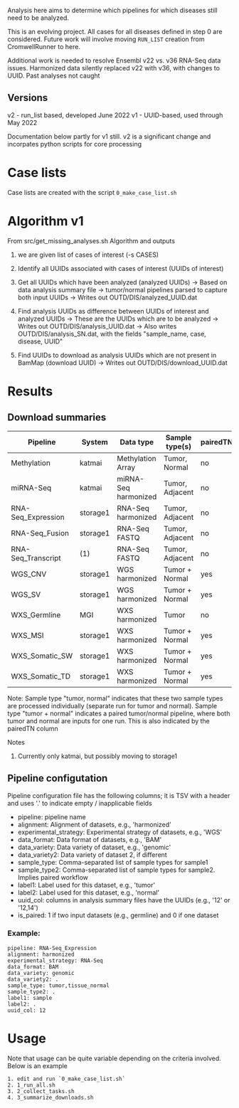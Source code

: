 Analysis here aims to determine which pipelines for which diseases
still need to be analyzed.  

This is an evolving project.  All cases for all diseases defined in step 0 are considered.
Future work will involve moving `RUN_LIST` creation from CromwellRunner to here.

Additional work is needed to resolve Ensembl v22 vs. v36 RNA-Seq data issues.  Harmonized
data silently replaced v22 with v36, with changes to UUID.  Past analyses not caught

## Versions

v2 - run_list based, developed June 2022
v1 - UUID-based, used through May 2022

Documentation below partly for v1 still.  v2 is a significant change and incorpates python scripts
for core processing 

# Case lists

Case lists are created with the script `0_make_case_list.sh`

# Algorithm v1
From src/get_missing_analyses.sh
Algorithm and outputs
  1. we are given list of cases of interest (-s CASES)
  2. Identify all UUIDs associated with cases of interest (UUIDs of interest)
  3. Get all UUIDs which have been analyzed (analyzed UUIDs)
     -> Based on data analysis summary file
     -> tumor/normal pipelines parsed to capture both input UUIDs
     -> Writes out OUTD/DIS/analyzed_UUID.dat
  4. Find analysis UUIDs as difference between UUIDs of interest and analyzed UUIDs
     -> These are the UUIDs which are to be analyzed
     -> Writes out OUTD/DIS/analysis_UUID.dat
     -> Also writes OUTD/DIS/analysis_SN.dat, with the fields "sample_name, case, disease, UUID"
        
  5. Find UUIDs to download as analysis UUIDs which are not present in BamMap (download UUID)
     -> Writes out OUTD/DIS/download_UUID.dat


# Results

## Download summaries
| Pipeline              | System    | Data type            | Sample type(s)  | pairedTN |
| -----------           | ------    | ---------            | --------------- | -------- |
| Methylation           | katmai    | Methylation Array    | Tumor, Normal   |   no     |
| miRNA-Seq             | katmai    | miRNA-Seq harmonized | Tumor, Adjacent |   no     |
| RNA-Seq_Expression    | storage1  | RNA-Seq harmonized   | Tumor, Adjacent |   no     |
| RNA-Seq_Fusion        | storage1  | RNA-Seq FASTQ        | Tumor, Adjacent |   no     |
| RNA-Seq_Transcript    | (1)       | RNA-Seq FASTQ        | Tumor, Adjacent |   no     |
| WGS_CNV               | storage1  | WGS harmonized       | Tumor + Normal  |   yes    |
| WGS_SV                | storage1  | WGS harmonized       | Tumor + Normal  |   yes    |
| WXS_Germline          | MGI       | WXS harmonized       | Tumor           |   no     |
| WXS_MSI               | storage1  | WXS harmonized       | Tumor + Normal  |   yes    |
| WXS_Somatic_SW        | storage1  | WXS harmonized       | Tumor + Normal  |   yes    |
| WXS_Somatic_TD        | storage1  | WXS harmonized       | Tumor + Normal  |   yes    |

Note: Sample type "tumor, normal" indicates that these two sample types are processed individually
(separate run for tumor and normal).  Sample type "tumor + normal" indicates a paired tumor/normal pipeline,
where both tumor and normal are inputs for one run. This is also indicated by the pairedTN column

Notes
1. Currently only katmai, but possibly moving to storage1

## Pipeline configutation 
Pipeline configuration file has the following columns; it is TSV with a header and uses '.' to indicate empty / inapplicable fields

* pipeline: pipeline name
* alignment: Alignment of datasets, e.g., 'harmonized'
* experimental_strategy: Experimental strategy of datasets, e.g., 'WGS'
* data_format: Data format of datasets, e.g., 'BAM'
* data_variety: Data variety of dataset, e.g., 'genomic'
* data_variety2: Data variety of dataset 2, if different
* sample_type: Comma-separated list of sample types for sample1
* sample_type2: Comma-separated list of sample types for sample2.  Implies paired workflow
* label1: Label used for this dataset, e.g., 'tumor'
* label2: Label used for this dataset, e.g., 'normal'
* uuid_col: columns in analysis summary files have the UUIDs (e.g., '12' or '12,14')
* is_paired: 1 if two input datasets (e.g., germline) and 0 if one dataset

### Example:
```
pipeline: RNA-Seq_Expression
alignment: harmonized
experimental_strategy: RNA-Seq
data_format: BAM
data_variety: genomic
data_variety2: .
sample_type: tumor,tissue_normal
sample_type2: .
label1: sample
label2: .
uuid_col: 12
```

# Usage

Note that usage can be quite variable depending on the criteria involved.  Below
is an example

```
1. edit and run `0_make_case_list.sh`
2. 1_run_all.sh
3. 2_collect_tasks.sh
4. 3_summarize_downloads.sh
```
